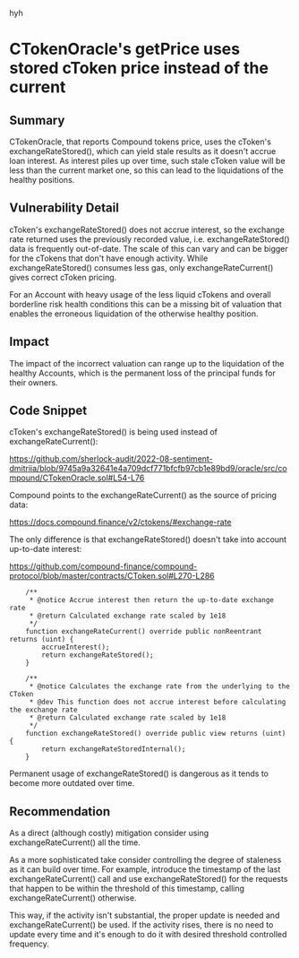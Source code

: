 hyh
# CTokenOracle's getPrice uses stored cToken price instead of the current

## Summary

CTokenOracle, that reports Compound tokens price, uses the cToken's exchangeRateStored(), which can yield stale results as it doesn't accrue loan interest. As interest piles up over time, such stale cToken value will be less than the current market one, so this can lead to the liquidations of the healthy positions.

## Vulnerability Detail

cToken's exchangeRateStored() does not accrue interest, so the exchange rate returned uses the previously recorded value, i.e. exchangeRateStored() data is frequently out-of-date. The scale of this can vary and can be bigger for the cTokens that don't have enough activity. While exchangeRateStored() consumes less gas, only exchangeRateCurrent() gives correct cToken pricing.

For an Account with heavy usage of the less liquid cTokens and overall borderline risk health conditions this can be a missing bit of valuation that enables the erroneous liquidation of the otherwise healthy position.

## Impact

The impact of the incorrect valuation can range up to the liquidation of the healthy Accounts, which is the permanent loss of the principal funds for their owners.

## Code Snippet

cToken's exchangeRateStored() is being used instead of exchangeRateCurrent():

https://github.com/sherlock-audit/2022-08-sentiment-dmitriia/blob/9745a9a32641e4a709dcf771bfcfb97cb1e89bd9/oracle/src/compound/CTokenOracle.sol#L54-L76

Compound points to the exchangeRateCurrent() as the source of pricing data:

https://docs.compound.finance/v2/ctokens/#exchange-rate

The only difference is that exchangeRateStored() doesn't take into account up-to-date interest:

https://github.com/compound-finance/compound-protocol/blob/master/contracts/CToken.sol#L270-L286

```
    /**
     * @notice Accrue interest then return the up-to-date exchange rate
     * @return Calculated exchange rate scaled by 1e18
     */
    function exchangeRateCurrent() override public nonReentrant returns (uint) {
        accrueInterest();
        return exchangeRateStored();
    }

    /**
     * @notice Calculates the exchange rate from the underlying to the CToken
     * @dev This function does not accrue interest before calculating the exchange rate
     * @return Calculated exchange rate scaled by 1e18
     */
    function exchangeRateStored() override public view returns (uint) {
        return exchangeRateStoredInternal();
    }
```

Permanent usage of exchangeRateStored() is dangerous as it tends to become more outdated over time.

## Recommendation

As a direct (although costly) mitigation consider using exchangeRateCurrent() all the time.

As a more sophisticated take consider controlling the degree of staleness as it can build over time. For example, introduce the timestamp of the last exchangeRateCurrent() call and use exchangeRateStored() for the requests that happen to be within the threshold of this timestamp, calling exchangeRateCurrent() otherwise.

This way, if the activity isn't substantial, the proper update is needed and exchangeRateCurrent() be used. If the activity rises, there is no need to update every time and it's enough to do it with desired threshold controlled frequency.